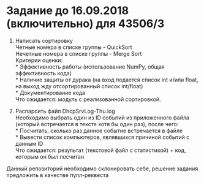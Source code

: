 # Задание до 16.09.2018 (включительно) для 43506/3

1. Написать сортировку  
	Четные номера в списке группы - QuickSort  
	Нечетные номера в списке группы - Merge Sort  
	Критерии оценки:  
	   * Эффективность работы (использование NumPy, общая эффективность кода)  
	   * Наличие защиты от дурака (на вход подается список int и/или float, на выход жду отсортированный список int/float)  
	   * Документирование кода  
	Что ожидается: модуль с реализованной сортировкой.

2. Распарсить файл DhcpSrvLog-Thu.log  
	Необходимо выбрать один из ID событий из приложенного файла (который встречается в тексте хотя бы один раз),
	после чего:  
	   * Посчитать, сколько раз данное событие встречается в файле  
	   * Вывести список компьютеров, являвшихся причиной событий с данным ID  
	Что ожидается: результат (текстовой файл с статистикой) + код, которым он был посчитан
	
Данный репозиторий необходимо склонировать себе, решение задания предложить в качестве пулл-реквеста
